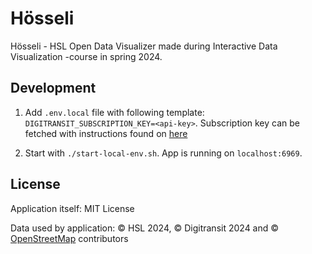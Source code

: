 # Hösseli

Hösseli - HSL Open Data Visualizer made during Interactive Data Visualization -course in spring 2024.

## Development

1. Add `.env.local` file with following template: `DIGITRANSIT_SUBSCRIPTION_KEY=<api-key>`. Subscription key can be fetched with instructions found on [here](https://digitransit.fi/en/developers/api-registration/)

2. Start with `./start-local-env.sh`. App is running on `localhost:6969`.

## License

Application itself: MIT License

Data used by application: © HSL 2024, © Digitransit 2024 and © [OpenStreetMap](https://www.openstreetmap.org/copyright) contributors
